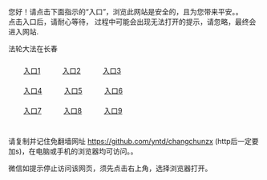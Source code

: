 您好！请点击下面指示的“入口”，浏览此网站是安全的，且为您带来平安。。 <br/>
点击入口后，请耐心等待， 过程中可能会出现无法打开的提示，请忽略，最终会进入网站. </br>

法轮大法在长春<br/>
<div style="padding:10px"><a style="margin:20px" target="_blank" href="https://drp2pb1uqw46o.cloudfront.net/2Qpsp?gbznvb" id="ccLink1" rel="nofollow">入口1</a> <a target="_blank" style="margin:20px" href="https://dw8dvsrqorsbr.cloudfront.net/2Qpsp?ymbcizf" id="ccLink2" rel="nofollow">入口2</a> <a style="margin:20px" target="_blank" href="https://d16ria8meziaih.cloudfront.net/2Qpsp?jdtad" id="ccLink3" rel="nofollow">入口3</a></div>

<div style="padding:10px" ><a style="margin:20px" target="_blank" href="https://drp2pb1uqw46o.cloudfront.net/2Qpsp?gbznvb" id="ccLink4" rel="nofollow">入口4</a> <a style="margin:20px" href="https://dw8dvsrqorsbr.cloudfront.net/2Qpsp?ymbcizf" target="_blank" id="ccLink5" rel="nofollow">入口5</a> <a style="margin:20px" href="https://d16ria8meziaih.cloudfront.net/2Qpsp?jdtad" target="_blank" id="ccLink6" rel="nofollow">入口6</a></div>

<div style="padding:10px"><a style="margin:20px" target="_blank" href="https://drp2pb1uqw46o.cloudfront.net/2Qpsp?gbznvb" id="ccLink7" rel="nofollow">入口7</a> <a style="margin:20px" href="https://dw8dvsrqorsbr.cloudfront.net/2Qpsp?ymbcizf" target="_blank" id="ccLink8" rel="nofollow">入口8</a> <a style="margin:20px" target="_blank" href="https://d16ria8meziaih.cloudfront.net/2Qpsp?jdtad" id="ccLink9" rel="nofollow">入口9</a></div>

<br/>



请复制并记住免翻墙网址 https://github.com/yntd/changchunzx (http后一定要加s)，在电脑或手机的浏览器均可访问。。<br/>

微信如提示停止访问该网页，须先点击右上角，选择浏览器打开。
